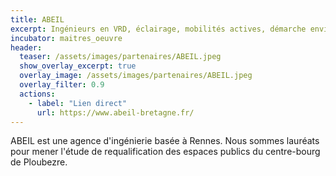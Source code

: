 ```yaml
---
title: ABEIL
excerpt: Ingénieurs en VRD, éclairage, mobilités actives, démarche environnementale
incubator: maitres_oeuvre
header:
  teaser: /assets/images/partenaires/ABEIL.jpeg
  show_overlay_excerpt: true
  overlay_image: /assets/images/partenaires/ABEIL.jpeg
  overlay_filter: 0.9
  actions:
    - label: "Lien direct"
      url: https://www.abeil-bretagne.fr/
---
```


ABEIL est une agence d'ingénierie basée à Rennes. Nous sommes lauréats pour mener l'étude de requalification des espaces publics du centre-bourg de Ploubezre.
